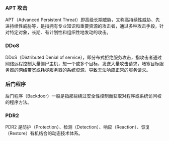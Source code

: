 ### APT 攻击
APT（Advanced Persistent Threat）即高级长期威胁，又称高持续性威胁、先进持续性威胁等，是指拥有专业知识和重要资源的攻击者，通过多种攻击手段，针对特定对象，长期、有计划性和组织性地发动的攻击。

### DDoS 
DDoS（Distributed Denial of service），即分布式拒绝服务攻击，指攻击者通过网络远程控制大量僵尸主机，想一个或多个目标，发送大量攻击请求，堵塞目标服务器的网络带宽或耗尽服务器的系统资源，导致无法响应正常的服务请求。


### 后门程序
后门程序（Backdoor）一般是指那些绕过安全性控制而获取对程序或系统访问权的程序方法。


### PDR2
PDR2 是防护（Protection）、检测（Detection）、响应（Reaction）、恢复（Restore）有机结合的动态技术体系。


